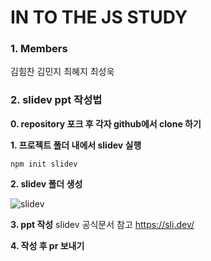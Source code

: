 # IN TO THE JS STUDY

### 1. Members

김힘찬 김민지 최혜지 최성욱

### 2. slidev ppt 작성법
  

**0. repository 포크 후 각자 github에서 clone 하기**

**1. 프로젝트 폴더 내에서 slidev 실행**

```
npm init slidev
```

**2. slidev 폴더 생성** 

![slidev](https://user-images.githubusercontent.com/71649055/162216739-bce5f4e6-7ca5-463a-8110-a53f290d9fcb.png)

**3. ppt 작성**
   slidev 공식문서 참고
   https://sli.dev/

**4. 작성 후 pr 보내기**
